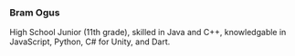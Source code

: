 ### Bram Ogus ###

High School Junior (11th grade), skilled in Java and C++, knowledgable in JavaScript, Python, C# for Unity, and Dart.

<!---
GreyAerin/GreyAerin is a ✨ special ✨ repository because its `README.md` (this file) appears on your GitHub profile.
You can click the Preview link to take a look at your changes.
--->
